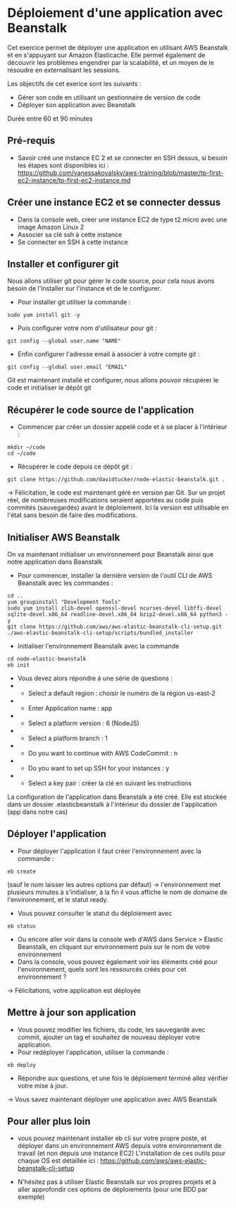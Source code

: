 # Déploiement d'une application avec Beanstalk

Cet exercice permet de déployer une application en utilisant AWS Beanstalk et en s'appuyant sur Amazon Elasticache. Elle permet également de découvrir les problèmes engendrer par la scalabilité, et un moyen de le résoudre en externalisant les sessions. 

Les objectifs de cet exerice sont les suivants :
* Gérer son code en utilisant un gestionnaire de version de code
* Déployer son application avec Beanstalk

Durée entre 60 et 90 minutes

## Pré-requis
* Savoir créé une instance EC 2 et se connecter en SSH dessus, si besoin les étapes sont disponibles ici :
https://github.com/vanessakovalsky/aws-training/blob/master/tp-first-ec2-instance/tp-first-ec2-instance.md

## Créer une instance EC2 et se connecter dessus
* Dans la console web, créer une instance EC2 de type t2.micro avec une image Amazon Linux 2
* Associer sa clé ssh à cette instance
* Se connecter en SSH à cette instance

## Installer et configurer git
Nous allons utiliser git pour gérer le code source, pour cela nous avons besoin de l'installer sur l'instance et de le configurer.
* Pour installer git utiliser la commande :
```
sudo yum install git -y
```
* Puis configurer votre nom d'utilisateur pour git :
```
git config --global user.name "NAME"
```
* Enfin configurer l'adresse email à associer à votre compte git :
```
git config --global user.email "EMAIL"
```

Git est maintenant installé et configurer, nous allons pouvoir récupérer le code et initialiser le dépôt git

## Récupérer le code source de l'application
* Commencer par créer un dossier appelé code et à se placer à l'intérieur :
```
mkdir ~/code
cd ~/code
```
* Récupérer le code depuis ce dépôt git :
```
git clone https://github.com/davidtucker/node-elastic-beanstalk.git .
```

 -> Félicitation, le code est maintenant géré en version par Git. Sur un projet réel, de nombreuses modifications seraient apportées au code puis commités (sauvegardés) avant le déploiement. Ici la version est utilisable en l'état sans besoin de faire des modifications.

 ## Initialiser AWS Beanstalk
 On va maintenant initialiser un environnement pour Beanstalk ainsi que notre application dans Beanstalk
 * Pour commencer, installer la dernière version de l'outil CLI de AWS Beanstalk avec les commandes :
 ```
cd ..
yum groupinstall "Development Tools"
sudo yum install zlib-devel openssl-devel ncurses-devel libffi-devel sqlite-devel.x86_64 readline-devel.x86_64 bzip2-devel.x86_64 python3 -y
git clone https://github.com/aws/aws-elastic-beanstalk-cli-setup.git
./aws-elastic-beanstalk-cli-setup/scripts/bundled_installer
 ```
 * Initialiser l'environnement Beanstalk avec la commande 
 ```
cd node-elastic-beanstalk
eb init 
 ```
 * Vous devez alors répondre à une série de questions :
 * * Select a default region : choisir le numéro de la région us-east-2
 * * Enter Application name : app
 * * Select a platform version : 6 (NodeJS)
 * * Select a platform branch : 1
 * * Do you want to continue with AWS CodeCommit : n
 * * Do you want to set up SSH for your instances : y
 * * Select a key pair : créer la clé en suivant les instructions
    
 La configuration de l'application dans Beanstalk a été créé. Elle est stockée dans un dossier .elasticbeanstalk à l'intérieur du dossier de l'application (app dans notre cas)

 ## Déployer l'application 
* Pour déployer l'application il faut créer l'environnement avec la commande :
```
eb create
```
(sauf le nom laisser les autres options par défaut)
-> l'environnement met plusieurs minutes à s'initialiser, à la fin il vous affiche le nom de domaine de l'environnement, et le statut ready.
* Vous pouvez consulter le statut du déploiement avec 
```
eb status
```
* Ou encore aller voir dans la console web d'AWS dans Service > Elastic Beanstalk, en cliquant sur environnement puis sur le nom de votre environnement
* Dans la console, vous pouvez également voir les éléments créé pour l'environnement, quels sont les ressourcés créés pour cet environnement ?

-> Félicitations, votre application est déployée

## Mettre à jour son application
* Vous pouvez modifier les fichiers, du code, les sauvegardé avec commit, ajouter un tag et souhaitez de nouveau déployer votre application.
* Pour redéployer l'application, utiliser la commande :
```
eb deploy 
```
* Répondre aux questions, et une fois le déploiement terminé allez vérifier votre mise à jour.

-> Vous savez maintenant déployer une application avec AWS Beanstalk

## Pour aller plus loin 
* vous pouvez maintenant installer eb cli sur votre propre poste, et déployer dans un environnement AWS depuis votre environnement de travail (et non depuis une instance EC2)
L'installation de ces outils pour chaque OS est détaillée ici : https://github.com/aws/aws-elastic-beanstalk-cli-setup 

* N'hésitez pas à utiliser Elastic Beanstalk sur vos propres projets et à aller approfondir ces options de déploiements (pour une BDD par exemple)
